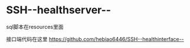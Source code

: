 # SSH--healthserver--
sql脚本在resources里面

接口端代码在这里
https://github.com/hebiao6446/SSH--healthinterface--
